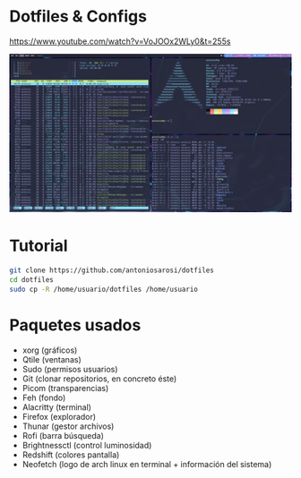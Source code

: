 # Dotfiles & Configs

https://www.youtube.com/watch?v=VoJOOx2WLy0&t=255s

![Screenshot](.screenshot.png)

# Tutorial
```bash
git clone https://github.com/antoniosarosi/dotfiles
cd dotfiles
sudo cp -R /home/usuario/dotfiles /home/usuario
```

# Paquetes usados
<ul>
<li>xorg (gráficos)</li>
<li>Qtile (ventanas)</li>
<li>Sudo (permisos usuarios)</li>
<li>Git (clonar repositorios, en concreto éste)</li>
<li>Picom (transparencias)</li>
<li>Feh (fondo)</li>
<li>Alacritty (terminal)</li>
<li>Firefox (explorador)</li>
<li>Thunar (gestor archivos)</li>
<li>Rofi (barra búsqueda)</li>
<li>Brightnessctl (control luminosidad)</li>
<li>Redshift (colores pantalla)</li>
<li>Neofetch (logo de arch linux en terminal + información del sistema)</li>
</ul>
